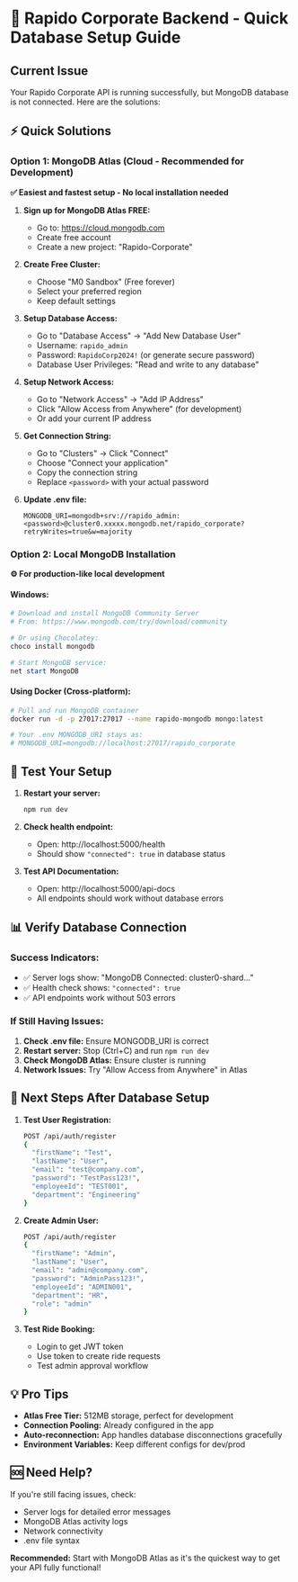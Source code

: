 # 🚀 Rapido Corporate Backend - Quick Database Setup Guide

## Current Issue
Your Rapido Corporate API is running successfully, but MongoDB database is not connected. Here are the solutions:

## ⚡ Quick Solutions

### Option 1: MongoDB Atlas (Cloud - Recommended for Development)
**✅ Easiest and fastest setup - No local installation needed**

1. **Sign up for MongoDB Atlas FREE:**
   - Go to: https://cloud.mongodb.com
   - Create free account
   - Create a new project: "Rapido-Corporate"

2. **Create Free Cluster:**
   - Choose "M0 Sandbox" (Free forever)
   - Select your preferred region
   - Keep default settings

3. **Setup Database Access:**
   - Go to "Database Access" → "Add New Database User"
   - Username: `rapido_admin`
   - Password: `RapidoCorp2024!` (or generate secure password)
   - Database User Privileges: "Read and write to any database"

4. **Setup Network Access:**
   - Go to "Network Access" → "Add IP Address"
   - Click "Allow Access from Anywhere" (for development)
   - Or add your current IP address

5. **Get Connection String:**
   - Go to "Clusters" → Click "Connect"
   - Choose "Connect your application"
   - Copy the connection string
   - Replace `<password>` with your actual password

6. **Update .env file:**
   ```
   MONGODB_URI=mongodb+srv://rapido_admin:<password>@cluster0.xxxxx.mongodb.net/rapido_corporate?retryWrites=true&w=majority
   ```

### Option 2: Local MongoDB Installation
**⚙️ For production-like local development**

#### Windows:
```powershell
# Download and install MongoDB Community Server
# From: https://www.mongodb.com/try/download/community

# Or using Chocolatey:
choco install mongodb

# Start MongoDB service:
net start MongoDB
```

#### Using Docker (Cross-platform):
```bash
# Pull and run MongoDB container
docker run -d -p 27017:27017 --name rapido-mongodb mongo:latest

# Your .env MONGODB_URI stays as:
# MONGODB_URI=mongodb://localhost:27017/rapido_corporate
```

## 🧪 Test Your Setup

1. **Restart your server:**
   ```bash
   npm run dev
   ```

2. **Check health endpoint:**
   - Open: http://localhost:5000/health
   - Should show `"connected": true` in database status

3. **Test API Documentation:**
   - Open: http://localhost:5000/api-docs
   - All endpoints should work without database errors

## 📊 Verify Database Connection

### Success Indicators:
- ✅ Server logs show: "MongoDB Connected: cluster0-shard..."
- ✅ Health check shows: `"connected": true`
- ✅ API endpoints work without 503 errors

### If Still Having Issues:

1. **Check .env file:** Ensure MONGODB_URI is correct
2. **Restart server:** Stop (Ctrl+C) and run `npm run dev`
3. **Check MongoDB Atlas:** Ensure cluster is running
4. **Network Issues:** Try "Allow Access from Anywhere" in Atlas

## 🎯 Next Steps After Database Setup

1. **Test User Registration:**
   ```bash
   POST /api/auth/register
   {
     "firstName": "Test",
     "lastName": "User",
     "email": "test@company.com",
     "password": "TestPass123!",
     "employeeId": "TEST001",
     "department": "Engineering"
   }
   ```

2. **Create Admin User:**
   ```bash
   POST /api/auth/register
   {
     "firstName": "Admin",
     "lastName": "User",
     "email": "admin@company.com",
     "password": "AdminPass123!",
     "employeeId": "ADMIN001",
     "department": "HR",
     "role": "admin"
   }
   ```

3. **Test Ride Booking:**
   - Login to get JWT token
   - Use token to create ride requests
   - Test admin approval workflow

## 💡 Pro Tips

- **Atlas Free Tier:** 512MB storage, perfect for development
- **Connection Pooling:** Already configured in the app
- **Auto-reconnection:** App handles database disconnections gracefully
- **Environment Variables:** Keep different configs for dev/prod

## 🆘 Need Help?

If you're still facing issues, check:
- Server logs for detailed error messages
- MongoDB Atlas activity logs
- Network connectivity
- .env file syntax

**Recommended:** Start with MongoDB Atlas as it's the quickest way to get your API fully functional!
